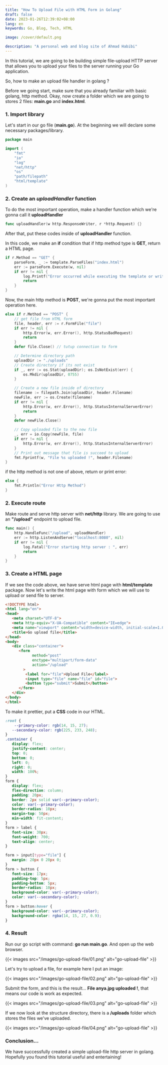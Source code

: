 ```yaml
---
title: "How To Upload File with HTML Form in Golang"
draft: false
date: 2023-01-26T12:39:02+08:00
lang: en
keywords: Go, Blog, Tech, HTML

image: /cover/default.png

description: "A personal web and blog site of Ahmad Habibi"
---
```


In this tutorial, we are going to be building simple file-upload HTTP server that allows you to upload your files to the server running your Go application.

So, how to make an upload file handler in golang ?

Before we going start, make sure that you already familiar with basic golang, http method. Okay, now create a folder which we are going to stores 2 files: **main.go** and **index.html**.

### 1. Import library

Let's start in our go file (**main.go**). At the beginning we will declare some necessary packages/library.

```go
package main

import (
	"fmt"
	"io"
	"log"
	"net/http"
	"os"
	"path/filepath"
	"html/template"
)
```

### 2. Create an _uploadHandler_ function

To do the most important operation, make a handler function which we're gonna call it **uploadHandler**

```go
func uploadHandler(w http.ResponseWriter, r *http.Request) {}
```

After that, put these codes inside of **uploadHandler** function.

In this code, we make an **if** condition that if http method type is **GET**, return a HTML page.

```go
if r.Method == "GET" {
	parseForm, _ := template.ParseFiles("index.html")
	err := parseForm.Execute(w, nil)
	if err != nil {
		log.Printf("Error occurred while executing the template or writing its output : ", err)
		return
	}
}
```

Now, the main http method is **POST**, we're gonna put the most important operation here.

```go
else if r.Method == "POST" {
	// get file from HTML form
	file, header, err := r.FormFile("file")
	if err != nil {
		http.Error(w, err.Error(), http.StatusBadRequest)
		return
	}
	defer file.Close() // tutup connection to form

	// Determine directory path
	uploadDir := "./uploads"
	// Create directory if its not exist
	if _, err := os.Stat(uploadDir); os.IsNotExist(err) {
		os.Mkdir(uploadDir, 0755)
	}

	// Create a new file inside of directory
	filename := filepath.Join(uploadDir, header.Filename)
	newFile, err := os.Create(filename)
	if err != nil {
		http.Error(w, err.Error(), http.StatusInternalServerError)
		return
	}
	defer newFile.Close()

	// Copy uploaded file to the new file
	_, err = io.Copy(newFile, file)
	if err != nil {
		http.Error(w, err.Error(), http.StatusInternalServerError)
	}
	// Print out message that file is succeed to upload
	fmt.Fprintf(w, "File %s uploaded !", header.Filename)
}
```

if the http method is not one of above, return or print error:

```go
else {
	fmt.Println("Error Http Method")
}
```

### 2. Execute route

Make route and serve http server with **net/http** library. We are going to use an **"/upload"** endpoint to upload file.

```go
func main() {
	http.HandleFunc("/upload", uploadHandler)
	err := http.ListenAndServe("localhost:8080", nil)
	if err != nil {
		log.Fatal("Error starting http server : ", err)
		return
	}
}
```

### 3. Create a HTML page

If we see the code above, we have serve html page with **html/template** package. Now let's write the html page with form which we will use to upload or send file to server.

```html
<!DOCTYPE html>
<html lang="en">
<head>
   <meta charset="UTF-8">
   <meta http-equiv="X-UA-Compatible" content="IE=edge">
   <meta name="viewport" content="width=device-width, initial-scale=1.0">
   <title>Go upload file</title>
</head>
<body>
   <div class="container">
      <form
			method="post"
			enctype="multipart/form-data"
			action="/upload"
		>
         <label for="file">Upload File</label>
         <input type="file" name="file" id="file">
         <button type="submit">Submit</button>
      </form>
   </div>
</body>
</html>
```

To make it prettier, put a **CSS** code in our HTML.

```css
:root {
	--primary-color: rgb(14, 15, 27);
   --secondary-color: rgb(225, 233, 248);
}
.container {
   display: flex;
   justify-content: center;
   top: 0;
   bottom: 0;
   left: 0;
   right: 0;
   width: 100%;
}
form {
   display: flex;
   flex-direction: column;
   padding: 20px;
   border: 2px solid var(--primary-color);
   color: var(--primary-color);
   border-radius: 10px;
   margin-top: 50px;
   min-width: fit-content;
}
form > label {
   font-size: 30px;
   font-weight: 700;
   text-align: center;
}

form > input[type="file"] {
   margin: 20px 0 20px 0;
}
form > button {
   font-size: 17px;
   padding-top: 5px;
   padding-bottom: 5px;
   border-radius: 10px;
   background-color: var(--primary-color);
   color: var(--secondary-color);
}
form > button:hover {
   background-color: var(--primary-color);
   background-color: rgba(14, 15, 27, 0.9);
}
```

### 4. Result

Run our go script with command: **go run main.go**. And open up the web browser.

{{< images src="/images/go-upload-file/01.png" alt="go-upload-file" >}}

Let's try to upload a file, for example here I put an image:

{{< images src="/images/go-upload-file/02.png" alt="go-upload-file" >}}

Submit the form, and this is the result... **File anya.jpg uploaded !**, that means our code is work as expected.

{{< images src="/images/go-upload-file/03.png" alt="go-upload-file" >}}

If we now look at the structure directory, there is a **/uploads** folder which stores the files we've uploaded.

{{< images src="/images/go-upload-file/04.png" alt="go-upload-file" >}}

### Conclusion...

We have successfully created a simple upload-file http server in golang. Hopefully you found this tutorial useful and entertaining!